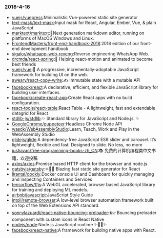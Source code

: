 ### 2018-4-16 
* [vuejs/vuepress](https://github.com//vuejs/vuepress):Minimalistic Vue-powered static site generator 
* [text-mask/text-mask](https://github.com//text-mask/text-mask):Input mask for React, Angular, Ember, Vue, & plain JavaScript 
* [marktext/marktext](https://github.com//marktext/marktext):📝Next generation markdown editor, running on platforms of MacOS Windows and Linux. 
* [FrontendMasters/front-end-handbook-2018](https://github.com//FrontendMasters/front-end-handbook-2018):2018 edition of our front-end development handbook 
* [sigalor/whatsapp-web-reveng](https://github.com//sigalor/whatsapp-web-reveng):Reverse engineering WhatsApp Web. 
* [drcmda/react-spring](https://github.com//drcmda/react-spring):🙌 Helping react-motion and animated to become best friends 
* [vuejs/vue](https://github.com//vuejs/vue):🖖 A progressive, incrementally-adoptable JavaScript framework for building UI on the web. 
* [aweary/react-copy-write](https://github.com//aweary/react-copy-write):✍️ Immutable state with a mutable API 
* [facebook/react](https://github.com//facebook/react):A declarative, efficient, and flexible JavaScript library for building user interfaces. 
* [facebook/create-react-app](https://github.com//facebook/create-react-app):Create React apps with no build configuration. 
* [react-tools/react-table](https://github.com//react-tools/react-table):React Table - A lightweight, fast and extendable datagrid for React 
* [stdlib-js/stdlib](https://github.com//stdlib-js/stdlib):✨ Standard library for JavaScript and Node.js. ✨ 
* [GoogleChrome/puppeteer](https://github.com//GoogleChrome/puppeteer):Headless Chrome Node API 
* [wasdk/WebAssemblyStudio](https://github.com//wasdk/WebAssemblyStudio):Learn, Teach, Work and Play in the WebAssembly Studio 
* [glidejs/glide](https://github.com//glidejs/glide):A dependency-free JavaScript ES6 slider and carousel. It’s lightweight, flexible and fast. Designed to slide. No less, no more 
* [justjavac/free-programming-books-zh_CN](https://github.com//justjavac/free-programming-books-zh_CN):📚 免费的计算机编程类中文书籍，欢迎投稿 
* [axios/axios](https://github.com//axios/axios):Promise based HTTP client for the browser and node.js 
* [gatsbyjs/gatsby](https://github.com//gatsbyjs/gatsby):⚛️📄🚀 Blazing fast static site generator for React 
* [lirantal/dockly](https://github.com//lirantal/dockly):Docker console UI and Dashboard for quickly managing and inspecting Containers and Services 
* [tensorflow/tfjs](https://github.com//tensorflow/tfjs):A WebGL accelerated, browser based JavaScript library for training and deploying ML models. 
* [airbnb/javascript](https://github.com//airbnb/javascript):JavaScript Style Guide 
* [intoli/remote-browser](https://github.com//intoli/remote-browser):A low-level browser automation framework built on top of the Web Extensions API standard. 
* [sonnylazuardi/react-native-bouncing-preloader](https://github.com//sonnylazuardi/react-native-bouncing-preloader):⛹️‍♂️ Bouncing preloader component with custom icons in React Native 
* [nodejs/node](https://github.com//nodejs/node):Node.js JavaScript runtime ✨🐢🚀✨ 
* [facebook/react-native](https://github.com//facebook/react-native):A framework for building native apps with React. 
